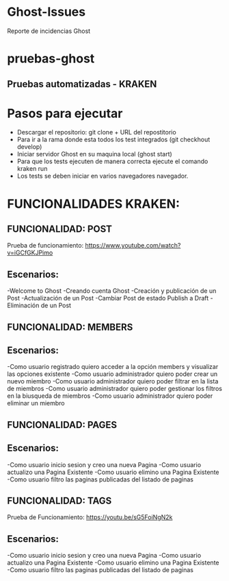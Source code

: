 # Ghost-Issues
Reporte de incidencias Ghost 

# pruebas-ghost
## Pruebas automatizadas - KRAKEN

# Pasos para ejecutar
- Descargar el repositorio: git clone + URL del repostitorio
- Para ir a la rama donde esta todos los test integrados (git checkhout develop)
- Iniciar servidor Ghost en su maquina local (ghost start)
- Para que los tests ejecuten de manera correcta ejecute el comando kraken run
- Los tests se deben iniciar en varios navegadores navegador. 

# FUNCIONALIDADES KRAKEN:

## FUNCIONALIDAD: POST
Prueba de funcionamiento: https://www.youtube.com/watch?v=iGCfGKJPimo

## Escenarios:
-Welcome to Ghost
-Creando cuenta Ghost
-Creación y publicación de un Post
-Actualización de un Post
-Cambiar Post de estado Publish a Draft
-Eliminación de un Post

## FUNCIONALIDAD: MEMBERS

## Escenarios:
-Como usuario registrado quiero acceder a la opción members y visualizar las opciones existente
-Como usuario administrador quiero poder crear un nuevo miembro
-Como usuario administrador quiero poder filtrar en la lista de miembros
-Como usuario administrador quiero poder gestionar los filtros en la biusqueda de miembros
-Como usuario administrador quiero poder eliminar un miembro

## FUNCIONALIDAD: PAGES

## Escenarios:
-Como usuario inicio sesion y creo una nueva Pagina
-Como usuario actualizo una Pagina Existente
-Como usuario elimino una Pagina Existente
-Como usuario filtro las paginas publicadas del listado de paginas

## FUNCIONALIDAD: TAGS
Prueba de Funcionamiento: https://youtu.be/sG5FoiNgN2k

## Escenarios:
-Como usuario inicio sesion y creo una nueva Pagina
-Como usuario actualizo una Pagina Existente
-Como usuario elimino una Pagina Existente
-Como usuario filtro las paginas publicadas del listado de paginas
